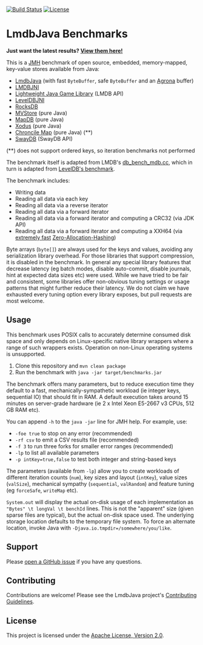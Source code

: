 [![Build Status](https://travis-ci.org/lmdbjava/benchmarks.svg?branch=master)](https://travis-ci.org/lmdbjava/benchmarks)
[![License](https://img.shields.io/hexpm/l/plug.svg?maxAge=2592000)](http://www.apache.org/licenses/LICENSE-2.0.txt)

# LmdbJava Benchmarks

**Just want the latest results?
[View them here!](https://github.com/lmdbjava/benchmarks/blob/master/results/20160710/README.md)**

This is a [JMH](http://openjdk.java.net/projects/code-tools/jmh/) benchmark
of open source, embedded, memory-mapped, key-value stores available from Java:

* [LmdbJava](https://github.com/lmdbjava/lmdbjava) (with fast `ByteBuffer`, safe
  `ByteBuffer` and an [Agrona](https://github.com/real-logic/Agrona) buffer)
* [LMDBJNI](https://github.com/deephacks/lmdbjni)
* [Lightweight Java Game Library](https://github.com/LWJGL/lwjgl3/) (LMDB API)
* [LevelDBJNI](https://github.com/fusesource/leveldbjni)
* [RocksDB](http://rocksdb.org/)
* [MVStore](http://h2database.com/html/mvstore.html) (pure Java)
* [MapDB](http://www.mapdb.org/) (pure Java)
* [Xodus](https://github.com/JetBrains/xodus) (pure Java)
* [Chroncile Map](https://github.com/OpenHFT/Chronicle-Map) (pure Java) (**)
* [SwayDB](http://swaydb.io/) (SwayDB API)

(**) does not support ordered keys, so iteration benchmarks not performed

The benchmark itself is adapted from LMDB's
[db_bench_mdb.cc](http://lmdb.tech/bench/microbench/db_bench_mdb.cc), which in
turn is adapted from
[LevelDB's benchmark](https://github.com/google/leveldb/blob/master/db/db_bench.cc).

The benchmark includes:

* Writing data
* Reading all data via each key
* Reading all data via a reverse iterator
* Reading all data via a forward iterator
* Reading all data via a forward iterator and computing a CRC32 (via JDK API)
* Reading all data via a forward iterator and computing a XXH64
  (via [extremely fast](https://github.com/benalexau/hash-bench)
  [Zero-Allocation-Hashing](https://github.com/OpenHFT/Zero-Allocation-Hashing))

Byte arrays (`byte[]`) are always used for the keys and values, avoiding any
serialization library overhead. For those libraries that support compression,
it is disabled in the benchmark. In general any special library features that
decrease latency (eg batch modes, disable auto-commit, disable journals,
hint at expected data sizes etc) were used. While we have tried to be fair and
consistent, some libraries offer non-obvious tuning settings or usage patterns
that might further reduce their latency. We do not claim we have exhausted
every tuning option every library exposes, but pull requests are most welcome.

## Usage
This benchmark uses POSIX calls to accurately determine consumed disk space and
only depends on Linux-specific native library wrappers where a range of such
wrappers exists. Operation on non-Linux operating systems is unsupported.

1. Clone this repository and `mvn clean package`
2. Run the benchmark with `java -jar target/benchmarks.jar`

The benchmark offers many parameters, but to reduce execution time they default
to a fast, mechanically-sympathetic workload (ie integer keys, sequential IO)
that should fit in RAM. A default execution takes around 15 minutes on
server-grade hardware (ie 2 x Intel Xeon E5-2667 v3 CPUs, 512 GB RAM etc).

You can append ``-h`` to the ``java -jar`` line for JMH help. For example, use:

  * ``-foe true`` to stop on any error (recommended)
  * ``-rf csv`` to emit a CSV results file (recommended)
  * ``-f 3`` to run three forks for smaller error ranges (recommended)
  * ``-lp`` to list all available parameters
  * ``-p intKey=true,false`` to test both integer and string-based keys

The parameters (available from `-lp`) allow you to create workloads of different
iteration counts (`num`), key sizes and layout (`intKey`), value sizes
(`valSize`), mechanical sympathy (`sequential`, `valRandom`) and feature tuning
(eg `forceSafe`, `writeMap` etc).

``System.out`` will display the actual on-disk usage of each implementation as
``"Bytes" \t longVal \t benchId`` lines. This is not the "apparent" size (given
sparse files are typical), but the actual on-disk space used. The underlying
storage location defaults to the temporary file system. To force an alternate
location, invoke Java with `-Djava.io.tmpdir=/somewhere/you/like`.

## Support

Please [open a GitHub issue](https://github.com/lmdbjava/benchmarks/issues)
if you have any questions.

## Contributing

Contributions are welcome! Please see the LmdbJava project's
[Contributing Guidelines](https://github.com/lmdbjava/lmdbjava/blob/master/CONTRIBUTING.md).

## License

This project is licensed under the
[Apache License, Version 2.0](http://www.apache.org/licenses/LICENSE-2.0.html).
